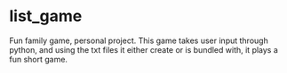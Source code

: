 # list_game
Fun family game, personal project.
This game takes user input through python, and using the txt files it either create or is bundled with, it plays a fun short game.

